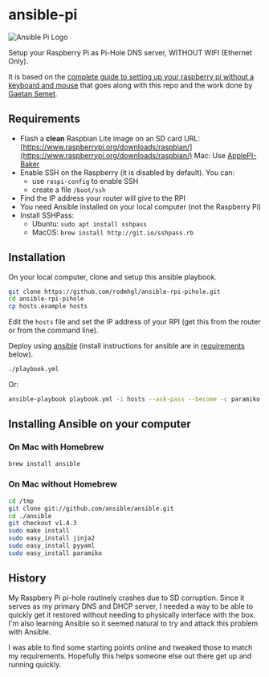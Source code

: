 # ansible-pi

![Ansible Pi Logo](https://raw.github.com/motdotla/ansible-pi/master/ansible-pi.jpg)

Setup your Raspberry Pi as Pi-Hole DNS server, WITHOUT WIFI (Ethernet Only).

It is based on the [complete guide to setting up your raspberry pi without a keyboard and
mouse](http://sendgrid.com/blog/complete-guide-set-raspberry-pi-without-keyboard-mouse/) that goes
along with this repo and the work done by [Gaetan Semet](https://github.com/gsemet/ansible-rpi-pihole).

## Requirements

- Flash a **clean** Raspbian Lite image on an SD card
  URL: [https://www.raspberrypi.org/downloads/raspbian/](https://www.raspberrypi.org/downloads/raspbian/)
  Mac: Use [ApplePI-Baker](https://www.tweaking4all.com/software/macosx-software/macosx-apple-pi-baker/)
- Enable SSH on the Raspberry (it is disabled by default). You can:
  - use `raspi-config` to enable SSH
  - create a file `/boot/ssh`
- Find the IP address your router will give to the RPI
- You need Ansible installed on your local computer (not the Raspberry Pi)
- Install SSHPass:
  - Ubuntu: `sudo apt install sshpass`
  - MacOS: `brew install http://git.io/sshpass.rb`

## Installation

On your local computer, clone and setup this ansible playbook.

```bash
git clone https://github.com/rodmhgl/ansible-rpi-pihole.git
cd ansible-rpi-pihole
cp hosts.example hosts
```

Edit the `hosts` file and set the IP address of your RPI (get this from the router or from the
command line).

Deploy using [ansible](http://www.ansible.com) (install instructions for ansible are in [requirements](#requirements) below).

```bash
./playbook.yml
```

Or:

```bash
ansible-playbook playbook.yml -i hosts --ask-pass --become -c paramiko
```

## Installing Ansible on your computer

### On Mac with Homebrew

```bash
brew install ansible
```

### On Mac without Homebrew

```bash
cd /tmp
git clone git://github.com/ansible/ansible.git
cd ./ansible
git checkout v1.4.3
sudo make install
sudo easy_install jinja2
sudo easy_install pyyaml
sudo easy_install paramiko
```

## History

My Raspbery Pi pi-hole routinely crashes due to SD corruption. Since it serves as my primary DNS and DHCP server, I needed a way to be able to quickly get it restored without needing to physically interface with the box. I'm also learning Ansible so it seemed natural to try and attack this problem with Ansible.

I was able to find some starting points online and tweaked those to match my requirements. Hopefully this helps someone else out there get up and running quickly.
